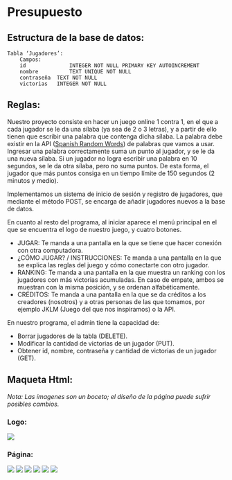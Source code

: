 # Presupuesto

## Estructura de la base de datos:

	Tabla ‘Jugadores’:
		Campos:
		id              INTEGER NOT NULL PRIMARY KEY AUTOINCREMENT
		nombre	        TEXT UNIQUE NOT NULL
		contraseña 	TEXT NOT NULL
		victorias 	INTEGER NOT NULL
    
## Reglas:

Nuestro proyecto consiste en hacer un juego online 1 contra 1, en el que a cada jugador se le da una sílaba (ya sea de 2 o 3 letras), y a partir de ello tienen que escribir una palabra que contenga dicha sílaba. La palabra debe existir en la API ([Spanish Random Words](https://rapidapi.com/AlexScigalszky/api/spanish-random-words/details)) de palabras que vamos a usar. Ingresar una palabra correctamente suma un punto al jugador, y se le da una nueva sílaba. Si un jugador no logra escribir una palabra en 10 segundos, se le da otra sílaba, pero no suma puntos. De esta forma, el jugador que más puntos consiga en un tiempo límite de 150 segundos (2 minutos y medio). 

Implementamos un sistema de inicio de sesión y registro de jugadores, que mediante el método POST, se encarga de añadir jugadores nuevos a la base de datos.

En cuanto al resto del programa, al iniciar aparece el menú principal en el que se encuentra el logo de nuestro juego, y cuatro botones.
* JUGAR: Te manda a una pantalla en la que se tiene que hacer conexión con otra computadora.
* ¿CÓMO JUGAR? / INSTRUCCIONES: Te manda a una pantalla en la que se explica las reglas del juego y cómo conectarte con otro jugador.
* RANKING: Te manda a una pantalla en la que muestra un ranking con los jugadores con más victorias acumuladas. En caso de empate, ambos se muestran con la misma posición, y se ordenan alfabéticamente. 
* CRÉDITOS: Te manda a una pantalla en la que se da créditos a los creadores (nosotros) y a otras personas de las que tomamos, por ejemplo JKLM (Juego del que nos inspiramos) o la API.

En nuestro programa, el admin tiene la capacidad de:
* Borrar jugadores de la tabla (DELETE).
* Modificar la cantidad de victorias de un jugador (PUT).
* Obtener id, nombre, contraseña y cantidad de victorias de un jugador (GET).

## Maqueta Html:

_Nota: Las ímagenes son un boceto; el diseño de la página puede sufrir posibles cambios._

### Logo:

<img src="https://i.postimg.cc/Pf9wWz4S/logo.png">

### Página: 

<img src="https://i.postimg.cc/BZ2Sgqjs/cap1.png">
<img src="https://i.postimg.cc/0yy9PDc2/cap2.png">
<img src="https://i.postimg.cc/yYBVpwRR/cap3.png">
<img src="https://i.postimg.cc/tC59K2dM/cap4.png">
<img src="https://i.postimg.cc/0yXPQjBG/cap5.png">
<img src="https://i.postimg.cc/8CFDrG22/cap6.png">

